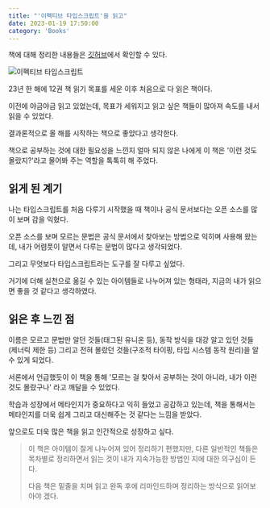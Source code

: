 ```yaml
---
title: "'이펙티브 타입스크립트'을 읽고"
date: 2023-01-19 17:50:00
category: 'Books'
---
```


책에 대해 정리한 내용들은 [깃허브](https://github.com/hyesungoh/learningWhatIWant/tree/master/Books/Effective-TypeScript#effective-typescript)에서 확인할 수 있다.

![이펙티브 타입스크립트](https://user-images.githubusercontent.com/26461307/213199804-0b2ebbe6-d6cd-4428-b6bc-8635ee978f7e.jpeg)

23년 한 해에 12권 책 읽기 목표를 세운 이후 처음으로 다 읽은 책이다.

이전에 야금야금 읽고 있었는데, 목표가 세워지고 읽고 싶은 책들이 많아져 속도를 내서 읽을 수 있었다.

결과론적으로 올 해를 시작하는 책으로 좋았다고 생각한다.

책으로 공부하는 것에 대한 필요성을 느낀지 얼마 되지 않은 나에게 이 책은 '이런 것도 몰랐지?'라고 물어봐 주는 역할을 톡톡히 해 주었다.

## 읽게 된 계기

나는 타입스크립트를 처음 다루기 시작했을 때 책이나 공식 문서보다는 오픈 소스를 많이 보며 감을 익혔다.

오픈 소스를 보며 모르는 문법은 공식 문서에서 찾아보는 방법으로 익히며 사용해 왔는데, 내가 어렴풋이 알면서 다루는 문법이 많다고 생각되었다.

그리고 무엇보다 타입스크립트라는 도구를 잘 다루고 싶었다.

거기에 더해 실천으로 옮길 수 있는 아이템들로 나누어져 있는 형태라, 지금의 내가 읽으면 좋을 것 같다고 생각하였다.

## 읽은 후 느낀 점

이름은 모르고 문법만 알던 것들(태그된 유니온 등), 동작 방식을 대강 알고 있던 것들(제너릭 제한 등) 그리고 전혀 몰랐던 것들(구조적 타이핑, 타입 시스템 동작 원리)을 알 수 있게 되었다.

서론에서 언급했듯이 이 책을 통해 '모르는 걸 찾아서 공부하는 것이 아니라, 내가 이런 것도 몰랐구나' 라고 깨달을 수 있었다.

학습과 성장에서 메타인지가 중요하다고 익히 들었고 공감하고 있는데, 책을 통해서는 메타인지를 더욱 쉽게 그리고 대신해주는 것 같다는 느낌을 받았다.

앞으로도 더욱 많은 책을 읽고 인간적으로 성장하고 싶다.

> 이 책은 아이템이 잘게 나누어져 있어 정리하기 편했지만, 다른 일반적인 책들은 목차별로 정리하면서 읽는 것이 내가 지속가능한 방법인 지에 대한 의구심이 든다.
>
> 다음 책은 밑줄을 치며 읽고 완독 후에 리마인드하며 정리하는 방식으로 읽어보아야 겠다.

